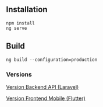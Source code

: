 ## Installation

```
npm install
ng serve

```

## Build

```
ng build --configuration=production
```


### Versions
[Version Backend API (Laravel)](https://github.com/wisusdev/boilerplate_backend_api_laravel)

[Version Frontend Mobile (Flutter)](https://github.com/wisusdev/boilerplate_frontend_mobile_flutter)
